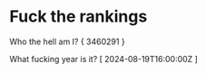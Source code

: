 # Fuck the rankings

Who the hell am I?
{ 3460291 }

What fucking year is it?
[ 2024-08-19T16:00:00Z ]
